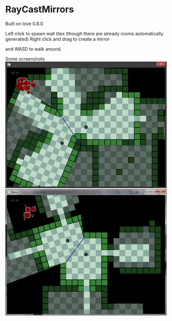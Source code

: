 RayCastMirrors
==============

Built on love 0.8.0

Left click to spawn wall tiles (though there are already rooms automatically generated)
Right click and drag to create a mirror

and WASD to walk around.

Some screenshots
![](/screens/mirrors15.png)
![](/screens/mirrors14.png)

